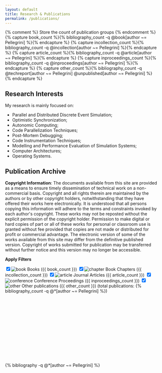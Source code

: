 ```yaml
---
layout: default
title: Research & Publications
permalink: /publications/
---
```



{% comment %} Store the count of publication groups {% endcomment %}
{% capture book_count %}{% bibliography_count -q @book[author ~= Pellegrini] %}{% endcapture %}
{% capture incollection_count %}{% bibliography_count -q @incollection[author ~= Pellegrini] %}{% endcapture %}
{% capture article_count %}{% bibliography_count -q @article[author ~= Pellegrini] %}{% endcapture %}
{% capture inproceedings_count %}{% bibliography_count -q @inproceedings[author ~= Pellegrini] %}{% endcapture %}
{% capture other_count %}{% bibliography_count -q @techreport[author ~= Pellegrini] @unpublished[author ~= Pellegrini] %}{% endcapture %}


Research Interests
------------------

My research is mainly focused on:

* Parallel and Distributed Discrete Event Simulation;
* Optimistic Synchronization;
* Autonomic Computing;
* Code Parallelization Techniques;
* Post-Mortem Debugging;
* Code Instrumentation Techniques;
* Modelling and Performance Evaluation of Simulation Systems;
* Computer Architectures;
* Operating Systems.

Publication Archive
-------------------


**Copyright Information**:
The documents available from this site are provided as a means to ensure timely dissemination of technical
work on a non-commercial basis. Copyright and all rights therein are maintained by the authors or by other
copyright holders, notwithstanding that they have offered their works here electronically. It is understood
that all persons copying this information will adhere to the terms and constraints invoked by each author's
copyright. These works may not be reposted without the explicit permission of the copyright holder.
Permission to make digital or hard copies of part or all of these works for personal or classroom use is
granted without fee provided that copies are not made or distributed for profit or commercial advantage.
The electronic version of some of the works available from this site may differ from the definitive published
version. Copyright of works submitted for publication may be transferred without further notice and this
version may no longer be accessible.


**Apply Filters**

<label class="checkboxes"><input type="checkbox" onClick="toggle('book')" checked/><span><img alt="book" src="{{ site.url }}/images/book-box.png"/> Books ({{ book_count }})</span></label>
<label class="checkboxes"><input type="checkbox" onClick="toggle('incollection')" checked/><span><img alt="chapter" src="{{ site.url }}/images/incollection-box.png"/> Book Chapters ({{ incollection_count }})</span></label>
<label class="checkboxes"><input type="checkbox" onClick="toggle('article')" checked/><span><img alt="article" src="{{ site.url }}/images/article-box.png"/> Journal Articles ({{ article_count }})</span></label>
<label class="checkboxes"><input type="checkbox" onClick="toggle('inproceedings')" checked/><span><img alt="conference" src="{{ site.url }}/images/inproceedings-box.png"/> Conference Proceedings ({{ inproceedings_count }})</span></label>
<label class="checkboxes"><input type="checkbox" onClick="toggle('other')" checked/><span><img alt="other" src="{{ site.url }}/images/informal-box.png"/> Other publications ({{ other_count }})</span></label>
(total publications: {% bibliography_count -q @*[author ~= Pellegrini] %})

<div id="columnchart_material" style="width: 400px; height:200px"></div>

{% bibliography -q @*[author ~= Pellegrini] %}



<script type="text/javascript">
      google.charts.load('current', {'packages':['bar']});
      google.charts.setOnLoadCallback(drawChart);

      function drawChart() {
        var data = google.visualization.arrayToDataTable([
          ['', 'Books', 'Chapters', 'Articles', 'Proceedings', 'Other'],
{%- assign currYear = 'now' | date: "%Y" -%}
{%- for i in (2009..currYear) -%}
['{{ i }}', {% bibliography_count -q @book[author ~= Pellegrini, year={{i}}] %}, {% bibliography_count -q @incollection[author ~= Pellegrini, year={{i}}] %}, {% bibliography_count -q @article[author ~= Pellegrini, year={{i}}] %}, {% bibliography_count -q @inproceedings[author ~= Pellegrini, year={{i}}] %}, {% bibliography_count -q @techreport[author ~= Pellegrini, year={{i}}] %}],
{%- endfor -%}
        ]);


	var options = {
             isStacked: true,
             height: 200,
             width: 400,
             legend: {position: 'none'},
             vAxis: {minValue: 0},
             series: {
		    0:{color:'#f8c91f'},
		    1:{color:'#ef942d'},
		    2:{color:'#c32b72'},
		    3:{color:'#196ca3'},
		    4:{color:'#606b70'}
		  }
        };

        var chart = new google.charts.Bar(document.getElementById('columnchart_material'));

        chart.draw(data, google.charts.Bar.convertOptions(options));
      }
    </script>
